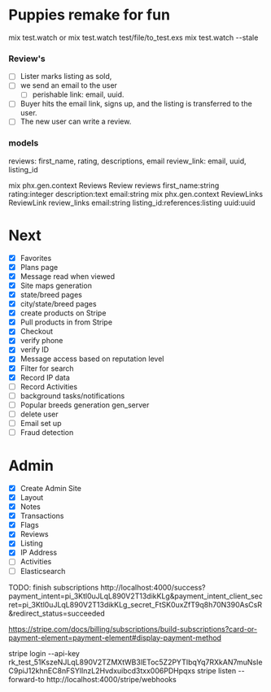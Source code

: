 # Puppies remake for fun

mix test.watch
or
mix test.watch test/file/to_test.exs
mix test.watch --stale

### Review's

- [ ] Lister marks listing as sold,
- [ ] we send an email to the user
  - [ ] perishable link: email, uuid.
- [ ] Buyer hits the email link, signs up, and the listing is transferred to the user.
- [ ] The new user can write a review.

### models

reviews: first_name, rating, descriptions, email
review_link: email, uuid, listing_id

mix phx.gen.context Reviews Review reviews first_name:string rating:integer description:text email:string
mix phx.gen.context ReviewLinks ReviewLink review_links email:string listing_id:references:listing uuid:uuid

# Next

- [x] Favorites
- [x] Plans page
- [x] Message read when viewed
- [x] Site maps generation
- [x] state/breed pages
- [x] city/state/breed pages
- [x] create products on Stripe
- [x] Pull products in from Stripe
- [x] Checkout
- [x] verify phone
- [x] verify ID
- [x] Message access based on reputation level
- [x] Filter for search
- [x] Record IP data
- [ ] Record Activities
- [ ] background tasks/notifications
- [ ] Popular breeds generation gen_server
- [ ] delete user
- [ ] Email set up
- [ ] Fraud detection

# Admin

- [x] Create Admin Site
- [x] Layout
- [x] Notes
- [x] Transactions
- [x] Flags
- [x] Reviews
- [x] Listing
- [x] IP Address
- [ ] Activities
- [ ] Elasticsearch

TODO: finish subscriptions
http://localhost:4000/success?payment_intent=pi_3Ktl0uJLqL890V2T13dikKLg&payment_intent_client_secret=pi_3Ktl0uJLqL890V2T13dikKLg_secret_FtSK0uxZfT9q8h70N390AsCsR&redirect_status=succeeded

https://stripe.com/docs/billing/subscriptions/build-subscriptions?card-or-payment-element=payment-element#display-payment-method

stripe login --api-key rk_test_51KszeNJLqL890V2TZMXtWB3lEToc5Z2PYTIbqYq7RXkAN7muNsIeC9piJ12khnEC8nFSYlInzL2Hvdxuibcd3txx006PDHpqxs
stripe listen --forward-to http://localhost:4000/stripe/webhooks
